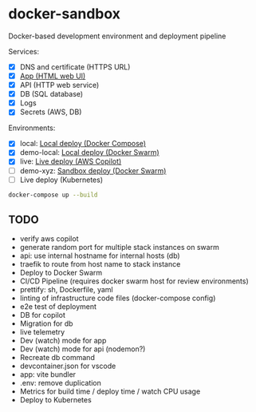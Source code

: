 # docker-sandbox

Docker-based development environment and deployment pipeline

Services:

- [x] DNS and certificate (HTTPS URL)
- [x] [App (HTML web UI)](./app/README.md)
- [x] API (HTTP web service)
- [x] DB (SQL database)
- [x] Logs
- [x] Secrets (AWS, DB)

Environments:

- [x] local: [Local deploy (Docker Compose)](./compose/README.md)
- [x] demo-local: [Local deploy (Docker Swarm)](./swarm/README.md)
- [x] live: [Live deploy (AWS Copilot)](./copilot/README.md)
- [ ] demo-xyz: [Sandbox deploy (Docker Swarm)](./swarm/README.md)
- [ ] Live deploy (Kubernetes)

```bash
docker-compose up --build
```

## TODO

- verify aws copilot
- generate random port for multiple stack instances on swarm
- api: use internal hostname for internal hosts (db)
- traefik to route from host name to stack instance
- Deploy to Docker Swarm
- CI/CD Pipeline (requires docker swarm host for review environments)
- prettify: sh, Dockerfile, yaml
- linting of infrastructure code files (docker-compose config)
- e2e test of deployment
- DB for copilot
- Migration for db
- live telemetry
- Dev (watch) mode for app
- Dev (watch) mode for api (nodemon?)
- Recreate db command
- devcontainer.json for vscode
- app: vite bundler
- .env: remove duplication
- Metrics for build time / deploy time / watch CPU usage
- Deploy to Kubernetes
